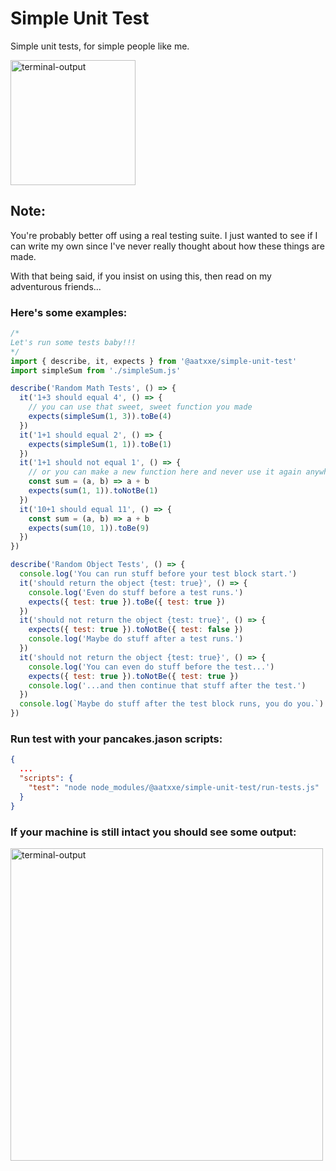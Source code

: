 # Simple Unit Test

Simple unit tests, for simple people like me.

<img src="https://i.imgur.com/IQRi78U.jpg" alt="terminal-output" width="200"/>

## Note:

You're probably better off using a real testing suite.
I just wanted to see if I can write my own since I've never really thought about
how these things are made.

With that being said, if you insist on using this, then read on my adventurous
friends...

### Here's some examples:

```javascript
/*
Let's run some tests baby!!!
*/
import { describe, it, expects } from '@aatxxe/simple-unit-test'
import simpleSum from './simpleSum.js'

describe('Random Math Tests', () => {
  it('1+3 should equal 4', () => {
    // you can use that sweet, sweet function you made
    expects(simpleSum(1, 3)).toBe(4)
  })
  it('1+1 should equal 2', () => {
    expects(simpleSum(1, 1)).toBe(1)
  })
  it('1+1 should not equal 1', () => {
    // or you can make a new function here and never use it again anywhere
    const sum = (a, b) => a + b
    expects(sum(1, 1)).toNotBe(1)
  })
  it('10+1 should equal 11', () => {
    const sum = (a, b) => a + b
    expects(sum(10, 1)).toBe(9)
  })
})

describe('Random Object Tests', () => {
  console.log('You can run stuff before your test block start.')
  it('should return the object {test: true}', () => {
    console.log('Even do stuff before a test runs.')
    expects({ test: true }).toBe({ test: true })
  })
  it('should not return the object {test: true}', () => {
    expects({ test: true }).toNotBe({ test: false })
    console.log('Maybe do stuff after a test runs.')
  })
  it('should not return the object {test: true}', () => {
    console.log('You can even do stuff before the test...')
    expects({ test: true }).toNotBe({ test: true })
    console.log('...and then continue that stuff after the test.')
  })
  console.log(`Maybe do stuff after the test block runs, you do you.`)
})
```

### Run test with your pancakes.jason scripts:

```json
{
  ...
  "scripts": {
    "test": "node node_modules/@aatxxe/simple-unit-test/run-tests.js"
  }
}
```

### If your machine is still intact you should see some output:

<img src="https://i.imgur.com/F8wjXSx.png" alt="terminal-output" width="500"/>
